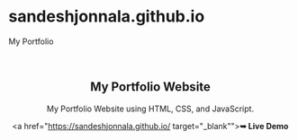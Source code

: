 # sandeshjonnala.github.io
My Portfolio


<div align="center">

  <br />

  <h2 align="center">My Portfolio Website</h2>

  My Portfolio Website using HTML, CSS, and JavaScript.

  <a href="https://sandeshjonnala.github.io/ target="_blank""><strong>➥ Live Demo</strong></a>

</div>
